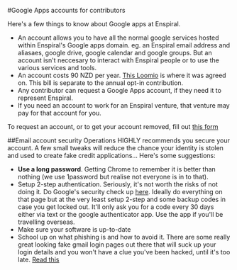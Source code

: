 #Google Apps accounts for contributors

Here's a few things to know about Google apps at Enspiral.

* An account allows you to have all the normal google services hosted within Enspiral's Google apps domain. eg. an Enspiral email address and aliasaes, google drive, google calendar and google groups. But an account isn't neccesary to interact with Enspiral people or to use the various services and tools.
* An account costs 90 NZD per year. [This Loomio](https://www.loomio.org/d/9kpIaK6W/comment/1132628/) is where it was agreed on. This bill is separate to the annual opt-in contribution.
* Any contributor can request a Google Apps account, if they need it to represent Enspiral.
* If you need an account to work for an Enspiral venture, that venture may pay for that account for you.

To request an account, or to get your account removed, fill out [this form](https://docs.google.com/a/enspiral.com/forms/d/e/1FAIpQLSdpzzBQOHtMCowHOLamaBYqu4a-TsoP7Z4T8R-3pUWveyD0sw/viewform#responses)

##Email account security
Operations HIGHLY recommends you secure your account. A few small tweaks will reduce the chance your identity is stolen and used to create fake credit applications... Here's some suggestions:

* <b>Use a long password</b>. Getting Chrome to remember it is better than nothing (we use 1password but realise not everyone is in to that).
* Setup 2-step authentication. Seriously, it's not worth the risks of not doing it. Do Google's security check up [here](https://myaccount.google.com/). Ideally do everything on that page but at the very least setup 2-step and some backup codes in case you get locked out. It'll only ask you for a code every 30 days either via text or the google authenticator app. Use the app if you'll be travelling overseas.
* Make sure your software is up-to-date
* School up on what phishing is and how to avoid it. There are some really great looking fake gmail login pages out there that will suck up your login details and you won't have a clue you've been hacked, until it's too late. [Read this](https://www.tracesecurity.com/blog/social-engineering-red-flags)
